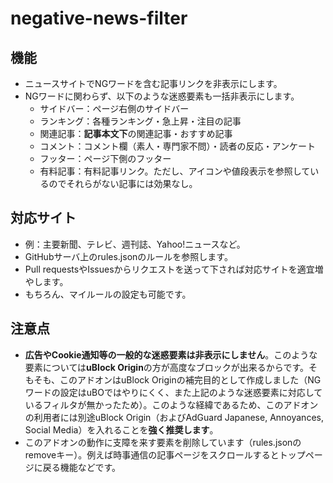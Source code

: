 # negative-news-filter
## 機能
- ニュースサイトでNGワードを含む記事リンクを非表示にします。
- NGワードに関わらず、以下のような迷惑要素も一括非表示にします。
  - サイドバー：ページ右側のサイドバー
  - ランキング：各種ランキング・急上昇・注目の記事
  - 関連記事：**記事本文下**の関連記事・おすすめ記事
  - コメント：コメント欄（素人・専門家不問）・読者の反応・アンケート 
  - フッター：ページ下側のフッター
  - 有料記事：有料記事リンク。ただし、アイコンや値段表示を参照しているのでそれらがない記事には効果なし。
## 対応サイト
- 例：主要新聞、テレビ、週刊誌、Yahoo!ニュースなど。
- GitHubサーバ上のrules.jsonのルールを参照します。
- Pull requestsやIssuesからリクエストを送って下されば対応サイトを適宜増やします。
- もちろん、マイルールの設定も可能です。
## 注意点
- **広告やCookie通知等の一般的な迷惑要素は非表示にしません**。このような要素については**uBlock Origin**の方が高度なブロックが出来るからです。そもそも、このアドオンはuBlock Originの補完目的として作成しました（NGワードの設定はuBOではやりにくく、また上記のような迷惑要素に対応しているフィルタが無かったため）。このような経緯であるため、このアドオンの利用者には別途uBlock Origin（およびAdGuard Japanese, Annoyances, Social Media）を入れることを**強く推奨します**。
- このアドオンの動作に支障を来す要素を削除しています（rules.jsonのremoveキー）。例えば時事通信の記事ページをスクロールするとトップページに戻る機能などです。
